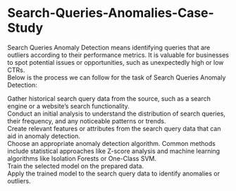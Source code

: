 # Search-Queries-Anomalies-Case-Study
Search Queries Anomaly Detection means identifying queries that are outliers according to their performance metrics. It is valuable for businesses to spot potential issues or opportunities, such as unexpectedly high or low CTRs.  
Below is the process we can follow for the task of Search Queries Anomaly Detection:  

Gather historical search query data from the source, such as a search engine or a website’s search functionality.  
Conduct an initial analysis to understand the distribution of search queries, their frequency, and any noticeable patterns or trends.  
Create relevant features or attributes from the search query data that can aid in anomaly detection.  
Choose an appropriate anomaly detection algorithm. Common methods include statistical approaches like Z-score analysis and machine learning algorithms like Isolation Forests or One-Class SVM.  
Train the selected model on the prepared data.  
Apply the trained model to the search query data to identify anomalies or outliers.


